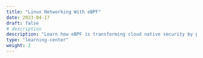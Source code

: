 ```yaml
---
title: "Linux Networking With eBPF"
date: 2023-04-17
draft: false
# description
description: "Learn how eBPF is transforming cloud native security by providing a flexible and efficient way to monitor and secure your cloud infrastructure through custom programs that run inside the Linux kernel, enabling powerful capabilities such as network traffic analysis, system call tracing, and custom firewall and load balancer implementations."
type: "learning-center"
weight: 2
---
```


